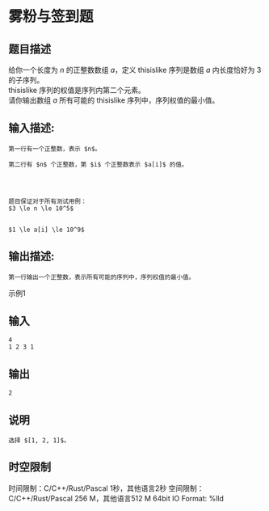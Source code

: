 # 雾粉与签到题

## 题目描述

给你一个长度为 $n$ 的正整数数组 $a$，定义 thisislike 序列是数组 $a$ 内长度恰好为 $3$ 的子序列。  
thisislike 序列的权值是序列内第二个元素。  
请你输出数组 $a$ 所有可能的 thisislike 序列中，序列权值的最小值。 

## 输入描述:
    
    
    第一行有一个正整数，表示 $n$。
    
    第二行有 $n$ 个正整数，第 $i$ 个正整数表示 $a[i]$ 的值。
    
      
    
    
    题目保证对于所有测试用例：  
    $3 \le n \le 10^5$  
    
    
    $1 \le a[i] \le 10^9$  
    

## 输出描述:
    
    
    第一行输出一个正整数，表示所有可能的序列中，序列权值的最小值。

示例1 

## 输入
    
    
    4
    1 2 3 1

## 输出
    
    
    2

## 说明
    
    
    选择 $[1, 2, 1]$。


## 时空限制

时间限制：C/C++/Rust/Pascal 1秒，其他语言2秒
空间限制：C/C++/Rust/Pascal 256 M，其他语言512 M
64bit IO Format: %lld